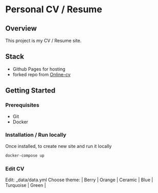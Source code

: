# Personal CV / Resume

## Overview

This project is my CV / Resume site.

## Stack
- Github Pages for hosting
- forked repo from [Online-cv](https://github.com/sharu725/online-cv)

## Getting Started
### Prerequisites
- Git
- Docker
### Installation / Run locally 
Once installed, to create new site and run it locally
```sh
docker-compose up
```

### Edit CV
Edit:
_data/data.yml
Choose theme:
| Berry | Orange | Ceramic | Blue | Turquoise | Green |







